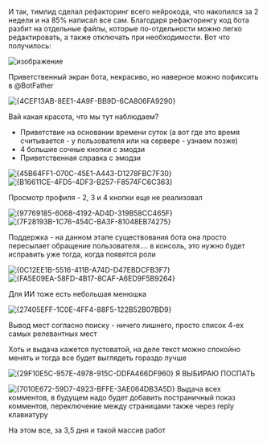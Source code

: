 
И так, тимлид сделал рефакторинг всего нейрокода, что накопился за 2 недели и на 85% написал все сам.  Благодаря рефакторингу код бота разбит на отдельные файлы, которые по-отдельности можно легко редактировать, а также отключать при необходимости. Вот что получилось:

![изображение](https://github.com/user-attachments/assets/7dcf7c58-ce80-416d-a400-878b79f7e04d)


Приветственный экран бота, некрасиво, но наверное можно пофиксить в @BotFather



![{4CEF13AB-8EE1-4A9F-BB9D-6CA806FA9290}](https://github.com/user-attachments/assets/4a0c2153-affa-49bb-abd4-001e7062c89e)


 Вай какая красота, что мы тут наблюдаем?
 - Приветствие на основании времени суток (а вот где это время считывается - у пользователя или на сервере - узнаем позже)
 - 4 большие сочные кнопки с эмодзи
 - Приветственная справка с эмодзи

![{45B64FF1-070C-45E1-A443-D1278FBC7F30}](https://github.com/user-attachments/assets/7a179218-fff7-4241-afa5-d80927263abb)
![{B16611CE-4FD5-4DF3-B257-F8574FC6C363}](https://github.com/user-attachments/assets/dc0d0351-5807-40dd-9566-f3900ae306ef)

Просмотр профиля - 2, 3 и 4 кнопки еще не реализовал



![{97769185-6068-4192-AD4D-319B58CC465F}](https://github.com/user-attachments/assets/42564a68-7afa-4dc6-a7b8-fbdaff6e05ae)
![{7F28193B-1C76-454C-BA3F-81048EB74275}](https://github.com/user-attachments/assets/cf3acd28-8592-4bfd-b1c6-576d394bbe55)

Поддержка - на данном этапе существования бота она просто пересылает обращение пользователя.... в консоль, это нужно будет исправить уже тогда, когда появятся роли



![{0C12EE1B-5516-411B-A74D-D47EBDCFB3F7}](https://github.com/user-attachments/assets/c627d711-643a-4249-9acc-8cdd5fb26a75)
![{FA5E09EA-58FD-4B17-8CAF-A6ED9F5B9264}](https://github.com/user-attachments/assets/9cbaf185-b7a3-4f82-a774-6921608efbd7)

Для ИИ тоже есть небольшая менюшка





![{27405EFF-1C0E-4FF4-88F5-122B52B07BD9}](https://github.com/user-attachments/assets/6a3e2784-e7ed-4226-a91e-789f601958cb)

Вывод мест согласно поиску - ничего лишнего, просто список 4-ех самых релевантных мест 

Хоть и выдача кажется пустоватой, на деле текст можно спокойно менять и тогда все будет выглядеть гораздо лучше

![{29F10E5C-957E-4978-915C-DDFA466DF960}](https://github.com/user-attachments/assets/43c5bc77-b08a-4536-a578-88b5d5689287)
Я ВЫБИРАЮ ПОСПАТЬ

![{7010E672-59D7-4923-BFFE-3AE064DB3A5D}](https://github.com/user-attachments/assets/a9ad6845-3336-4328-ab51-5d79c40bbd17)
Выдача всех комментов, в будущем надо будет добавить постраничный показ комментов, переключение между страницами также через reply клавиатуру

На этом все, за 3,5 дня и такой массив работ
